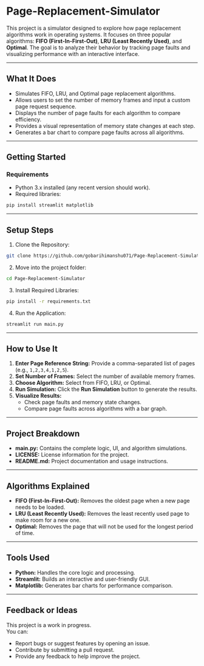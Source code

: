 # Page-Replacement-Simulator

This project is a simulator designed to explore how page replacement algorithms work in operating systems. It focuses on three popular algorithms: **FIFO (First-In-First-Out)**, **LRU (Least Recently Used)**, and **Optimal**. The goal is to analyze their behavior by tracking page faults and visualizing performance with an interactive interface.

---

## What It Does
- Simulates FIFO, LRU, and Optimal page replacement algorithms.
- Allows users to set the number of memory frames and input a custom page request sequence.
- Displays the number of page faults for each algorithm to compare efficiency.
- Provides a visual representation of memory state changes at each step.
- Generates a bar chart to compare page faults across all algorithms.

---

## Getting Started

### Requirements
- Python 3.x installed (any recent version should work).
- Required libraries:
```bash
pip install streamlit matplotlib
```

---

## Setup Steps
1. Clone the Repository:
```bash
git clone https://github.com/gobarihimanshu071/Page-Replacement-Simulator.git
```

2. Move into the project folder:
```bash
cd Page-Replacement-Simulator
```

3. Install Required Libraries:
```bash
pip install -r requirements.txt
```

4. Run the Application:
```bash
streamlit run main.py
```

---

## How to Use It
1. **Enter Page Reference String:** Provide a comma-separated list of pages (e.g., `1,2,3,4,1,2,5`).
2. **Set Number of Frames:** Select the number of available memory frames.
3. **Choose Algorithm:** Select from FIFO, LRU, or Optimal.
4. **Run Simulation:** Click the **Run Simulation** button to generate the results.
5. **Visualize Results:**
   - Check page faults and memory state changes.
   - Compare page faults across algorithms with a bar graph.

---

## Project Breakdown
- **main.py:** Contains the complete logic, UI, and algorithm simulations.
- **LICENSE:** License information for the project.
- **README.md:** Project documentation and usage instructions.

---

## Algorithms Explained
- **FIFO (First-In-First-Out):** Removes the oldest page when a new page needs to be loaded.
- **LRU (Least Recently Used):** Removes the least recently used page to make room for a new one.
- **Optimal:** Removes the page that will not be used for the longest period of time.

---

## Tools Used
- **Python:** Handles the core logic and processing.
- **Streamlit:** Builds an interactive and user-friendly GUI.
- **Matplotlib:** Generates bar charts for performance comparison.

---

## Feedback or Ideas
This project is a work in progress.  
You can:
- Report bugs or suggest features by opening an issue.
- Contribute by submitting a pull request.
- Provide any feedback to help improve the project.
